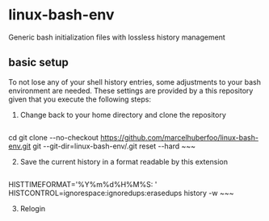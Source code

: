 # linux-bash-env

Generic bash initialization files with lossless history management

## basic setup

To not lose any of your shell history entries, some adjustments to your bash environment are needed. These settings are provided by a this repository given that you execute the following steps:

1.  Change back to your home directory and clone the repository

    ~~~{.bash}
cd
git clone --no-checkout https://github.com/marcelhuberfoo/linux-bash-env.git
git --git-dir=linux-bash-env/.git reset --hard
    ~~~

2.  Save the current history in a format readable by this extension

    ~~~{.bash}
HISTTIMEFORMAT='%Y%m%d%H%M%S: '
HISTCONTROL=ignorespace:ignoredups:erasedups
history -w
    ~~~

3.  Relogin
